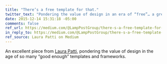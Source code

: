 ```yaml
---
title: "There’s a free template for that."
twitter_text: "Pondering the value of design in an era of “free”… a great post from @lpatti10"
date: 2015-12-14 15:31:18 -05:00
comments: false
ref_url: https://medium.com/@LampPostGroup/there-s-a-free-template-for-that-24c9d6f99cfb#.rm78mhpxp
in_reply_to: https://medium.com/@LampPostGroup/there-s-a-free-template-for-that-24c9d6f99cfb#.rm78mhpxp
ref_source: Laura Patti on Medium
---
```


An excellent piece from [Laura Patti](https://laurapatti.com/), pondering the value of design in the age of so many “good enough” templates and frameworks.